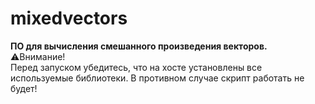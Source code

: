 # mixedvectors
**ПО для вычисления смешанного произведения векторов.**  
⚠️Внимание!  
Перед запуском убедитесь, что на хосте установлены все используемые библиотеки. В противном случае скрипт работать не будет!

